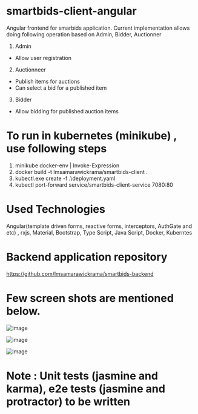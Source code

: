 # smartbids-client-angular

Angular frontend for smarbids application. Current implementation allows doing following operation based on Admin, Bidder, Auctionner

1. Admin 
  - Allow user registration
2. Auctionneer
  - Publish items for auctions
  - Can select a bid for a published item
3. Bidder
  - Allow bidding for published auction items

# To run in kubernetes (minikube) , use following steps

  1. minikube docker-env | Invoke-Expression
  2. docker build -t lmsamarawickrama/smartbids-client .
  3. kubectl.exe create -f .\deployment.yaml
  4. kubectl port-forward service/smartbids-client-service 7080:80


# Used Technologies 

Angular(template driven forms, reactive forms, interceptors, AuthGate and etc) , rxjs, Material, Bootstrap, Type Script, Java Script, Docker, Kuberntes

# Backend application repository

https://github.com/lmsamarawickrama/smartbids-backend

# Few screen shots are mentioned below.

![image](https://user-images.githubusercontent.com/5676375/130425561-c3038971-a3f6-4936-8706-614b0a4b4ab4.png)

![image](https://user-images.githubusercontent.com/5676375/130425967-72ee5081-7f4a-4294-9d0b-f15cc2674eca.png)

![image](https://user-images.githubusercontent.com/5676375/130426123-b0af6721-62d8-414a-ba21-92928b6e0d58.png)


# Note : Unit tests (jasmine and karma), e2e tests (jasmine and protractor) to be written
